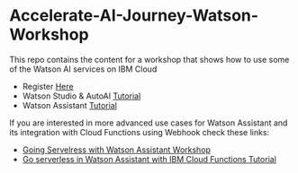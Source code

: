 # Accelerate-AI-Journey-Watson-Workshop
This repo contains the content for a workshop that shows how to use some of the Watson AI services on IBM Cloud

- Register [Here](https://ibm.biz/BdfY7T) <br>
- Watson Studio & AutoAI [Tutorial](https://developer.ibm.com/technologies/artificial-intelligence/tutorials/watson-studio-auto-ai/) <br>
- Watson Assistant [Tutorial](https://developer.ibm.com/tutorials/create-your-first-assistant-powered-chatbot/) <br>

If you are interested in more advanced use cases for Watson Assistant and its integration with Cloud Functions using Webhook check these links:
- [Going Servelress with Watson Assistant Workshop](https://www.crowdcast.io/e/serverless-chatbots)<br>
- [Go serverless in Watson Assistant with IBM Cloud Functions Tutorial](https://developer.ibm.com/tutorials/go-serverless-in-watson-assistant-with-ibm-cloud-function/)<br>
